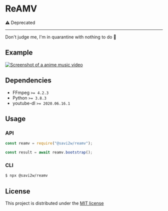 # ReAMV

⚠️ Deprecated

***

Don't judge me, I'm in quarantine with nothing to do 🤷

## Example

[![Screenshot of a anime music video](https://i.imgur.com/k1fijBW.png)](https://youtu.be/0iaD8gVGXMI)

## Dependencies

- FFmpeg `>= 4.2.3`
- Python `>= 3.8.3`
- youtube-dl `>= 2020.06.16.1`

## Usage

### API

```javascript
const reamv = require("@savi2w/reamv");

const result = await reamv.bootstrap();
```

### CLI

```sh
$ npx @savi2w/reamv
```

## License

This project is distributed under the [MIT license](LICENSE)
